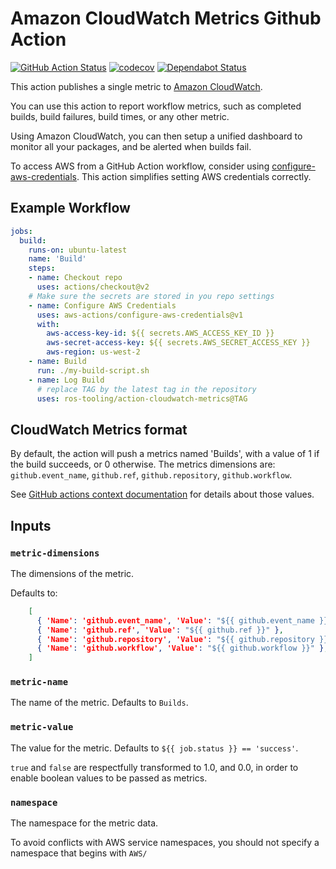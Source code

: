 # Amazon CloudWatch Metrics Github Action

[![GitHub Action Status](https://github.com/ros-tooling/action-cloudwatch-metrics/workflows/Test%20action-cloudwatch-metrics/badge.svg)](https://github.com/ros-tooling/action-cloudwatch-metrics)
[![codecov](https://codecov.io/gh/ros-tooling/action-cloudwatch-metrics/branch/master/graph/badge.svg)](https://codecov.io/gh/ros-tooling/action-cloudwatch-metrics)
[![Dependabot Status](https://api.dependabot.com/badges/status?host=github&repo=ros-tooling/action-cloudwatch-metrics)](https://dependabot.com)

This action publishes a single metric to [Amazon CloudWatch][amazon-cloudwatch].

You can use this action to report workflow metrics, such as completed builds,
build failures, build times, or any other metric.

Using Amazon CloudWatch, you can then setup a unified dashboard to monitor
all your packages, and be alerted when builds fail.

To access AWS from a GitHub Action workflow, consider using
[configure-aws-credentials]. This action simplifies setting AWS credentials
correctly.

## Example Workflow

```yaml
jobs:
  build:
    runs-on: ubuntu-latest
    name: 'Build'
    steps:
    - name: Checkout repo
      uses: actions/checkout@v2
    # Make sure the secrets are stored in you repo settings
    - name: Configure AWS Credentials
      uses: aws-actions/configure-aws-credentials@v1
      with:
        aws-access-key-id: ${{ secrets.AWS_ACCESS_KEY_ID }}
        aws-secret-access-key: ${{ secrets.AWS_SECRET_ACCESS_KEY }}
        aws-region: us-west-2
    - name: Build
      run: ./my-build-script.sh
    - name: Log Build
      # replace TAG by the latest tag in the repository
      uses: ros-tooling/action-cloudwatch-metrics@TAG
```

## CloudWatch Metrics format

By default, the action will push a metrics named 'Builds', with a value of 1
if the build succeeds, or 0 otherwise. The metrics dimensions are:
`github.event_name`, `github.ref`, `github.repository`, `github.workflow`.

See [GitHub actions context documentation][github-context] for details about
those values.

## Inputs

### `metric-dimensions`

The dimensions of the metric.

Defaults to:

```JSON
    [
      { 'Name': 'github.event_name', 'Value': "${{ github.event_name }}" },
      { 'Name': 'github.ref', 'Value': "${{ github.ref }}" },
      { 'Name': 'github.repository', 'Value': "${{ github.repository }}" },
      { 'Name': 'github.workflow', 'Value': "${{ github.workflow }}" },
    ]
```

### `metric-name`

The name of the metric.
Defaults to `Builds`.

### `metric-value`

The value for the metric.
Defaults to `${{ job.status }} == 'success'`.

`true` and `false` are respectfully transformed to 1.0, and 0.0, in order
to enable boolean values to be passed as metrics.

### `namespace`

The namespace for the metric data.

To avoid conflicts with AWS service namespaces, you should not specify a
namespace that begins with `AWS/`

[amazon-cloudwatch]: https://docs.aws.amazon.com/cloudwatch/index.html
[github-context]: https://help.github.com/en/actions/automating-your-workflow-with-github-actions/contexts-and-expression-syntax-for-github-actions#github-context
[configure-aws-credentials]: https://github.com/aws-actions/configure-aws-credentials
[check-run-event-doc]: https://developer.github.com/v3/activity/events/types/#checkrunevent
